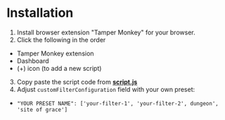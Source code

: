 # Installation

1. Install browser extension "Tamper Monkey" for your browser.
2. Click the following in the order
 - Tamper Monkey extension
 - Dashboard
 - (+) icon (to add a new script)
3. Copy paste the script code from **[script.js](https://github.com/crashbone/mapgenie-elden-ring-extension/blob/main/script.js)**
4. Adjust `customFilterConfiguration` field with your own preset:
 - `"YOUR PRESET NAME": ['your-filter-1', 'your-filter-2', dungeon', 'site of grace']`
